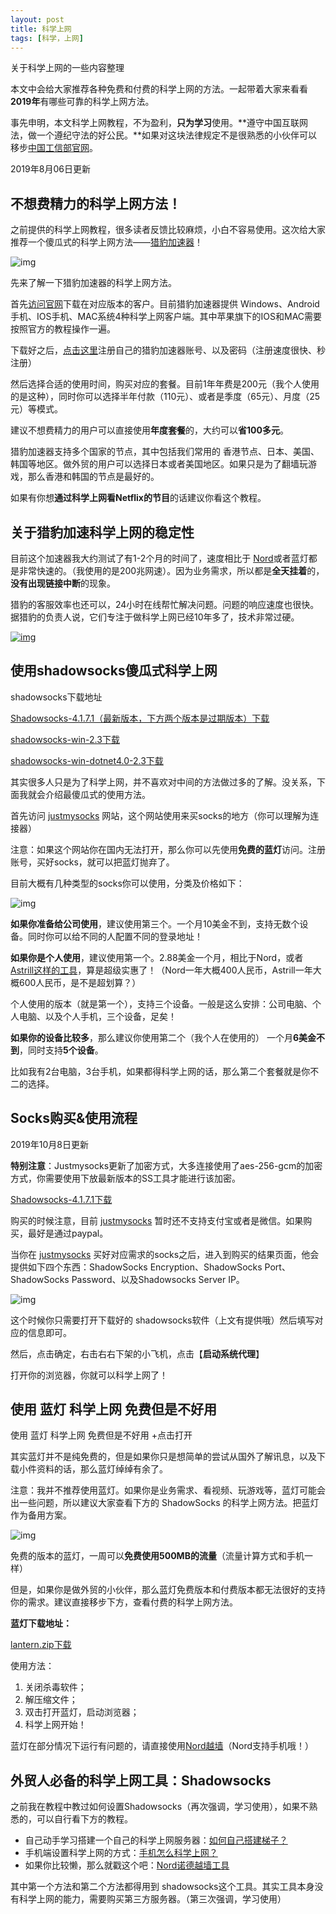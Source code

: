 ```yaml
---
layout: post
title: 科学上网
tags: [科学，上网]
---
```


关于科学上网的一些内容整理



本文中会给大家推荐各种免费和付费的科学上网的方法。一起带着大家来看看**2019年**有哪些可靠的科学上网方法。

事先申明，本文科学上网教程，不为盈利，**只为学习**使用。**遵守中国互联网法，做一个遵纪守法的好公民。**如果对这块法律规定不是很熟悉的小伙伴可以移步[中国工信部官网](http://www.miit.gov.cn/n1146285/n1146352/n3054355/n3057709/n3057717/c5476675/content.html)。

2019年8月06日更新

## 不想费精力的科学上网方法！

之前提供的科学上网教程，很多读者反馈比较麻烦，小白不容易使用。这次给大家推荐一个傻瓜式的科学上网方法——[猎豹加速器](http://lbjsq.net/58ex)！

![img](https://park.mobayke.com/wp-content/uploads/2019/05/image.png)

先来了解一下猎豹加速器的科学上网方法。

首先[访问官网](http://lbjsq.net/58ex)下载在对应版本的客户。目前猎豹加速器提供 Windows、Android手机、IOS手机、MAC系统4种科学上网客户端。其中苹果旗下的IOS和MAC需要按照官方的教程操作一遍。

下载好之后，[点击这里](http://lbjsq.net/58ex)注册自己的猎豹加速器账号、以及密码（注册速度很快、秒注册）

然后选择合适的使用时间，购买对应的套餐。目前1年年费是200元（我个人使用的是这种），同时你可以选择半年付款（110元）、或者是季度（65元）、月度（25元）等模式。

建议不想费精力的用户可以直接使用**年度套餐**的，大约可以**省100多元**。

猎豹加速器支持多个国家的节点，其中包括我们常用的 香港节点、日本、美国、韩国等地区。做外贸的用户可以选择日本或者美国地区。如果只是为了翻墙玩游戏，那么香港和韩国的节点是最好的。

如果有你想**通过科学上网看Netflix的节目**的话建议你看这个教程。

## 关于猎豹加速科学上网的稳定性

目前这个加速器我大约测试了有1-2个月的时间了，速度相比于 [Nord](https://park.mobayke.com/discount/nord.html)或者蓝灯都是非常快速的。（我使用的是200兆网速）。因为业务需求，所以都是**全天挂着**的，**没有出现链接中断**的现象。

猎豹的客服效率也还可以，24小时在线帮忙解决问题。问题的响应速度也很快。据猎豹的负责人说，它们专注于做科学上网已经10年多了，技术非常过硬。

[![img](https://park.mobayke.com/wp-content/uploads/2019/05/image-1-1024x483.png)](http://lbjsq.net/58ex)

## 使用shadowsocks傻瓜式科学上网

shadowsocks下载地址

[Shadowsocks-4.1.7.1（最新版本，下方两个版本是过期版本）](https://park.mobayke.com/wp-content/uploads/2019/10/Shadowsocks-4.1.7.1.zip)[下载](https://park.mobayke.com/wp-content/uploads/2019/10/Shadowsocks-4.1.7.1.zip)

[shadowsocks-win-2.3](https://park.mobayke.com/wp-content/uploads/2018/12/2018122713332846.zip)[下载](https://park.mobayke.com/wp-content/uploads/2018/12/2018122713332846.zip)

[shadowsocks-win-dotnet4.0-2.3](https://park.mobayke.com/wp-content/uploads/2018/12/2018122713330572.zip)[下载](https://park.mobayke.com/wp-content/uploads/2018/12/2018122713330572.zip)

其实很多人只是为了科学上网，并不喜欢对中间的方法做过多的了解。没关系，下面我就会介绍最傻瓜式的使用方法。

首先访问 [justmysocks](https://justmysocks.net/members/aff.php?aff=277) 网站，这个网站使用来买socks的地方（你可以理解为连接器）

注意：如果这个网站你在国内无法打开，那么你可以先使用**免费的蓝灯**访问。注册账号，买好socks，就可以把蓝灯抛弃了。

目前大概有几种类型的socks你可以使用，分类及价格如下：

![img](https://park.mobayke.com/wp-content/uploads/2019/01/2019010910531621-1024x329.png)

**如果你准备给公司使用**，建议使用第三个。一个月10美金不到，支持无数个设备。同时你可以给不同的人配置不同的登录地址！

**如果你是个人使用**，建议使用第一个。2.88美金一个月，相比于Nord，或者[Astrill这样的工具](https://park.mobayke.com/discount/astrill-kexueshangwang-2019.html)，算是超级实惠了！（Nord一年大概400人民币，Astrill一年大概600人民币，是不是超划算？）

个人使用的版本（就是第一个），支持三个设备。一般是这么安排：公司电脑、个人电脑、以及个人手机，三个设备，足矣！

**如果你的设备比较多**，那么建议你使用第二个（我个人在使用的） 一个月**6美金不到**，同时支持**5个设备**。

比如我有2台电脑，3台手机，如果都得科学上网的话，那么第二个套餐就是你不二的选择。

## Socks购买&使用流程

2019年10月8日更新

**特别注意**：Justmysocks更新了加密方式，大多连接使用了aes-256-gcm的加密方式，你需要使用下放最新版本的SS工具才能进行该加密。

[Shadowsocks-4.1.7.1](https://park.mobayke.com/wp-content/uploads/2019/10/Shadowsocks-4.1.7.1.zip)[下载](https://park.mobayke.com/wp-content/uploads/2019/10/Shadowsocks-4.1.7.1.zip)

购买的时候注意，目前 [justmysocks](https://justmysocks.net/members/aff.php?aff=277) 暂时还不支持支付宝或者是微信。如果购买，最好是通过paypal。

当你在 [justmysocks](https://justmysocks.net/members/aff.php?aff=277) 买好对应需求的socks之后，进入到购买的结果页面，他会提供如下四个东西：ShadowSocks Encryption、ShadowSocks Port、ShadowSocks Password、以及Shadowsocks Server IP。

![img](https://park.mobayke.com/wp-content/uploads/2019/01/2019010911131654.png)

这个时候你只需要打开下载好的 shadowsocks软件（上文有提供哦）然后填写对应的信息即可。

然后，点击确定，右击右右下架的小飞机，点击【**启动系统代理**】

打开你的浏览器，你就可以科学上网了！

## 使用 蓝灯 科学上网 免费但是不好用

使用 蓝灯 科学上网 免费但是不好用﻿ +点击打开

其实蓝灯并不是纯免费的，但是如果你只是想简单的尝试从国外了解讯息，以及下载小件资料的话，那么蓝灯绰绰有余了。

注意：我并不推荐使用蓝灯。如果你是业务需求、看视频、玩游戏等，蓝灯可能会出一些问题，所以建议大家查看下方的 ShadowSocks 的科学上网方法。把蓝灯作为备用方案。



![img](https://park.mobayke.com/wp-content/uploads/2019/01/2019010910454966.png)

免费的版本的蓝灯，一周可以**免费使用500MB的流量**（流量计算方式和手机一样）

但是，如果你是做外贸的小伙伴，那么蓝灯免费版本和付费版本都无法很好的支持你的需求。建议直接移步下方，查看付费的科学上网方法。

**蓝灯下载地址：**

[lantern.zip](https://park.mobayke.com/wp-content/uploads/2019/01/2019010910344252.zip)[下载](https://park.mobayke.com/wp-content/uploads/2019/01/2019010910344252.zip)

使用方法：

1. 关闭杀毒软件；
2. 解压缩文件；
3. 双击打开蓝灯，启动浏览器；
4. 科学上网开始！

蓝灯在部分情况下运行有问题的，请直接使用[Nord越墙](https://park.mobayke.com/discount/nord.html)（Nord支持手机哦！）



## 外贸人必备的科学上网工具：Shadowsocks

之前我在教程中教过如何设置Shadowsocks（再次强调，学习使用），如果不熟悉的，可以自行看下方的教程。

- 自己动手学习搭建一个自己的科学上网服务器：[如何自己搭建梯子？](https://park.mobayke.com/tools/tizi.html)
- 手机端设置科学上网的方式：[手机怎么科学上网？](https://park.mobayke.com/tools/shadowsock-for-mobile.html)
- 如果你比较懒，那么就戳这个吧：[Nord诺德越墙工具](https://park.mobayke.com/discount/nord.html)

其中第一个方法和第二个方法都得用到 shadowsocks这个工具。其实工具本身没有科学上网的能力，需要购买第三方服务器。（第三次强调，学习使用）

